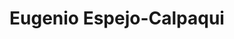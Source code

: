 ---
title: Eugenio Espejo-Calpaqui
url: /eugenio-espejo-calpaqui/
latitude: 0.202
longitude: -78.255
---